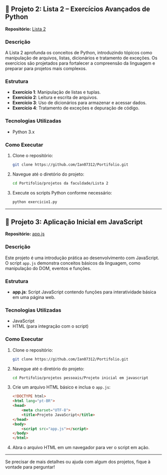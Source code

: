 
## 📘 Projeto 2: Lista 2 – Exercícios Avançados de Python

**Repositório:** [Lista 2](https://github.com/Ian07312/Portifolio/tree/main/projetos%20da%20faculdade/Lista%202)

### Descrição

A Lista 2 aprofunda os conceitos de Python, introduzindo tópicos como manipulação de arquivos, listas, dicionários e tratamento de exceções. Os exercícios são projetados para fortalecer a compreensão da linguagem e preparar para projetos mais complexos.

### Estrutura

* **Exercício 1**: Manipulação de listas e tuplas.
* **Exercício 2**: Leitura e escrita de arquivos.
* **Exercício 3**: Uso de dicionários para armazenar e acessar dados.
* **Exercício 4**: Tratamento de exceções e depuração de código.

### Tecnologias Utilizadas

* Python 3.x

### Como Executar

1. Clone o repositório:

   ```bash
   git clone https://github.com/Ian07312/Portifolio.git
   ```
2. Navegue até o diretório do projeto:

   ```bash
   cd Portifolio/projetos da faculdade/Lista 2
   ```
3. Execute os scripts Python conforme necessário:

   ```bash
   python exercicio1.py
   ```

---

## 📘 Projeto 3: Aplicação Inicial em JavaScript

**Repositório:** [app.js](https://github.com/Ian07312/Portifolio/blob/main/projetos%20pessoais/Projeto%20inicial%20em%20javascript/app.js)

### Descrição

Este projeto é uma introdução prática ao desenvolvimento com JavaScript. O script `app.js` demonstra conceitos básicos da linguagem, como manipulação do DOM, eventos e funções.

### Estrutura

* **app.js**: Script JavaScript contendo funções para interatividade básica em uma página web.

### Tecnologias Utilizadas

* JavaScript
* HTML (para integração com o script)

### Como Executar

1. Clone o repositório:

   ```bash
   git clone https://github.com/Ian07312/Portifolio.git
   ```
2. Navegue até o diretório do projeto:

   ```bash
   cd Portifolio/projetos pessoais/Projeto inicial em javascript
   ```
3. Crie um arquivo HTML básico e inclua o `app.js`:

   ```html
   <!DOCTYPE html>
   <html lang="pt-BR">
   <head>
       <meta charset="UTF-8">
       <title>Projeto JavaScript</title>
   </head>
   <body>
       <script src="app.js"></script>
   </body>
   </html>
   ```
4. Abra o arquivo HTML em um navegador para ver o script em ação.

---

Se precisar de mais detalhes ou ajuda com algum dos projetos, fique à vontade para perguntar!
